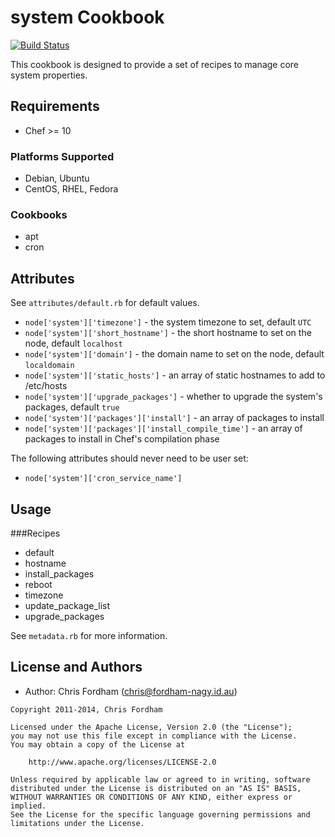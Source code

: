 system Cookbook
===============
[![Build Status](https://secure.travis-ci.org/xhost-cookbooks/system.png?branch=master)](http://travis-ci.org/xhost-cookbooks/system)

This cookbook is designed to provide a set of recipes to manage core system properties.

Requirements
------------
- Chef >= 10

### Platforms Supported
- Debian, Ubuntu
- CentOS, RHEL, Fedora

### Cookbooks
- apt
- cron

Attributes
----------

See `attributes/default.rb` for default values.

- `node['system']['timezone']` - the system timezone to set, default `UTC`
- `node['system']['short_hostname']` - the short hostname to set on the node, default `localhost`
- `node['system']['domain']` - the domain name to set on the node, default `localdomain`
- `node['system']['static_hosts']` - an array of static hostnames to add to /etc/hosts
- `node['system']['upgrade_packages']` - whether to upgrade the system's packages, default `true`
- `node['system']['packages']['install']` - an array of packages to install
- `node['system']['packages']['install_compile_time']` - an array of packages to install in Chef's compilation phase

The following attributes should never need to be user set:

- `node['system']['cron_service_name']`

Usage
-----

###Recipes

- default
- hostname
- install_packages
- reboot
- timezone
- update_package_list
- upgrade_packages

See `metadata.rb` for more information.

License and Authors
-------------------
- Author: Chris Fordham (<chris@fordham-nagy.id.au>)

```text
Copyright 2011-2014, Chris Fordham

Licensed under the Apache License, Version 2.0 (the "License");
you may not use this file except in compliance with the License.
You may obtain a copy of the License at

    http://www.apache.org/licenses/LICENSE-2.0

Unless required by applicable law or agreed to in writing, software
distributed under the License is distributed on an "AS IS" BASIS,
WITHOUT WARRANTIES OR CONDITIONS OF ANY KIND, either express or implied.
See the License for the specific language governing permissions and
limitations under the License.
```